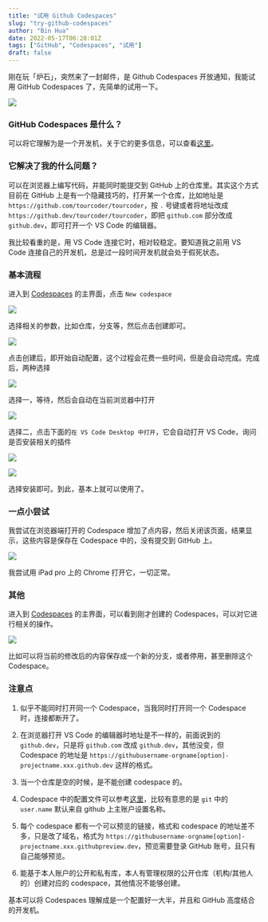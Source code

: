 ```yaml
---
title: "试用 Github Codespaces"
slug: "try-github-codespaces"
author: "Bin Hua"
date: 2022-05-17T06:28:01Z
tags: ["GitHub", "Codespaces", "试用"]
draft: false
---
```


刚在玩「炉石」，突然来了一封邮件，是 Github Codespaces 开放通知，我能试用 GitHub Codespaces 了，先简单的试用一下。

![](https://storage.tourcoder.com/tcblog/try-github-codespaces-001.jpg)

### GitHub Codespaces 是什么？

可以将它理解为是一个开发机，关于它的更多信息，可以查看[这里](https://docs.github.com/en/codespaces)。

### 它解决了我的什么问题？

可以在浏览器上编写代码，并能同时能提交到 GitHub 上的仓库里。其实这个方式目前在 GitHub 上是有一个隐藏技巧的，打开某一个仓库，比如地址是 `https://github.com/tourcoder/tourcoder`，按 `.` 号键或者将地址改成 `https://github.dev/tourcoder/tourcoder`，即把 `github.com` 部分改成 `github.dev`，即可打开一个 VS Code 的编辑器。

我比较看重的是，用 VS Code 连接它时，相对较稳定。要知道我之前用 VS Code 连接自己的开发机，总是过一段时间开发机就会处于假死状态。

### 基本流程

进入到 [Codespaces](https://github.com/codespaces) 的主界面，点击 `New codespace`

![](https://storage.tourcoder.com/tcblog/try-github-codespaces-002.jpg)

选择相关的参数，比如仓库，分支等，然后点击创建即可。

![](https://storage.tourcoder.com/tcblog/try-github-codespaces-003.jpg)

点击创建后，即开始自动配置，这个过程会花费一些时间，但是会自动完成。完成后，两种选择

![](https://storage.tourcoder.com/tcblog/try-github-codespaces-004.jpg)

选择一，等待，然后会自动在当前浏览器中打开

![](https://storage.tourcoder.com/tcblog/try-github-codespaces-005.jpg)

选择二，点击下面的`在 VS Code Desktop 中打开`，它会自动打开 VS Code，询问是否安装相关的插件

![](https://storage.tourcoder.com/tcblog/try-github-codespaces-006.jpg)

![](https://storage.tourcoder.com/tcblog/try-github-codespaces-007.jpg)

选择安装即可。到此，基本上就可以使用了。

### 一点小尝试

我尝试在浏览器端打开的 Codespace 增加了点内容，然后关闭该页面，结果显示，这些内容是保存在 Codespace 中的，没有提交到 GitHub 上。

![](https://storage.tourcoder.com/tcblog/try-github-codespaces-008.jpg)

我尝试用 iPad pro 上的 Chrome 打开它，一切正常。

### 其他

进入到 [Codespaces](https://github.com/codespaces) 的主界面，可以看到刚才创建的 Codespaces，可以对它进行相关的操作。

![](https://storage.tourcoder.com/tcblog/try-github-codespaces-009.jpg)

比如可以将当前的修改后的内容保存成一个新的分支，或者停用，甚至删除这个 Codespace。

### 注意点

1. 似乎不能同时打开同一个 Codespace，当我同时打开同一个 Codespace 时，连接都断开了。

2. 在浏览器打开 VS Code 的编辑器时地址是不一样的，前面说到的 `github.dev`，只是将 `github.com` 改成 `github.dev`，其他没变，但 Codespace 的地址是 `https://githubusername-orgname[option]-projectname.xxx.github.dev` 这样的格式。

3. 当一个仓库是空的时候，是不能创建 codespace 的。

4. Codespace 中的配置文件可以参考[这里](https://docs.github.com/cn/codespaces/setting-up-your-project-for-codespaces/introduction-to-dev-containers)，比较有意思的是 `git` 中的 `user.name` 默认来自 github 上主账户设置名称。

5. 每个 codespace 都有一个可以预览的链接，格式和 codespace 的地址差不多，只是改了域名，格式为 `https://githubusername-orgname[option]-projectname.xxx.githubpreview.dev`，预览需要登录 GitHub 账号，且只有自己能够预览。

6. 能基于本人账户的公开和私有库，本人有管理权限的公开仓库（机构/其他人的）创建对应的 codespace，其他情况不能够创建。

基本可以将 Codespaces 理解成是一个配置好一大半，并且和 GitHub 高度结合的开发机。

